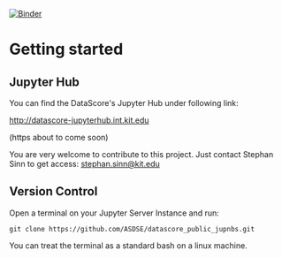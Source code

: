 [![Binder](https://mybinder.org/badge_logo.svg)](https://mybinder.org/v2/gh/ASDSE/datascore_public_jupnbs/master?filepath=DataCite_Researcher.ipynb)


# Getting started

## Jupyter Hub 

You can find the DataScore's Jupyter Hub under following link:

<http://datascore-jupyterhub.int.kit.edu>

(https about to come soon)

You are very welcome to contribute to this project. Just contact Stephan Sinn to get access:
<stephan.sinn@kit.edu>

## Version Control

Open a terminal on your Jupyter Server Instance and run:

`git clone https://github.com/ASDSE/datascore_public_jupnbs.git`

You can treat the terminal as a standard bash on a linux machine. 

